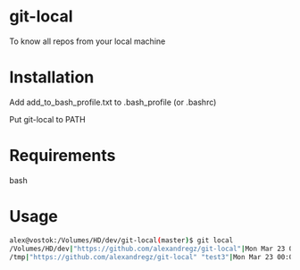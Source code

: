 # git-local
To know all repos from your local machine

# Installation
Add add_to_bash_profile.txt to .bash_profile (or .bashrc)

Put git-local to PATH

# Requirements
bash

# Usage
```bash
alex@vostok:/Volumes/HD/dev/git-local(master)$ git local
/Volumes/HD/dev|"https://github.com/alexandregz/git-local"|Mon Mar 23 00:03:49 CET 2015
/tmp|"https://github.com/alexandregz/git-local" "test3"|Mon Mar 23 00:04:17 CET 2015
```

